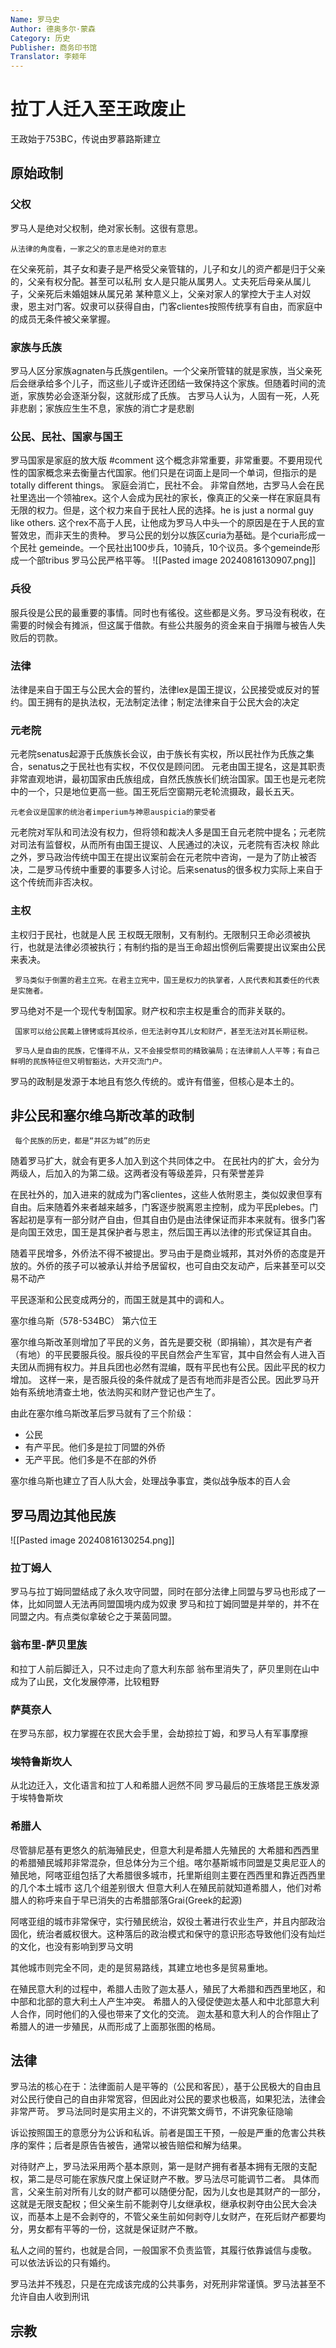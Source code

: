 ```yaml
---
Name: 罗马史
Author: 德奥多尔·蒙森
Category: 历史
Publisher: 商务印书馆
Translator: 李颊年
---
```

# 拉丁人迁入至王政废止
王政始于753BC，传说由罗慕路斯建立
## 原始政制
### 父权
罗马人是绝对父权制，绝对家长制。这很有意思。

	从法律的角度看，一家之父的意志是绝对的意志

在父亲死前，其子女和妻子是严格受父亲管辖的，儿子和女儿的资产都是归于父亲的，父亲有权分配。甚至可以私刑
女人是只能从属男人。丈夫死后母亲从属儿子，父亲死后未婚姐妹从属兄弟
某种意义上，父亲对家人的掌控大于主人对奴隶，恩主对门客。奴隶可以获得自由，门客clientes按照传统享有自由，而家庭中的成员无条件被父亲掌握。
### 家族与氏族
罗马人区分家族agnaten与氏族gentilen。一个父亲所管辖的就是家族，当父亲死后会继承给多个儿子，而这些儿子或许还团结一致保持这个家族。但随着时间的流逝，家族势必会逐渐分裂，这就形成了氏族。
古罗马人认为，人固有一死，人死非悲剧；家族应生生不息，家族的消亡才是悲剧
### 公民、民社、国家与国王
罗马国家是家庭的放大版
#comment 这个概念非常重要，非常重要。不要用现代性的国家概念来去衡量古代国家。他们只是在词面上是同一个单词，但指示的是totally different things。
家庭会消亡，民社不会。
非常自然地，古罗马人会在民社里选出一个领袖rex。这个人会成为民社的家长，像真正的父亲一样在家庭具有无限的权力。但是，这个权力来自于民社人民的选择。he is just a normal guy like others. 这个rex不高于人民，让他成为罗马人中头一个的原因是在于人民的宣誓效忠，而非天生的贵种。
罗马公民的划分以族区curia为基础。是个curia形成一个民社 gemeinde。一个民社出100步兵，10骑兵，10个议员。多个gemeinde形成一个部tribus
罗马公民严格平等。
![[Pasted image 20240816130907.png]]
### 兵役
服兵役是公民的最重要的事情。同时也有徭役。这些都是义务。罗马没有税收，在需要的时候会有摊派，但这属于借款。有些公共服务的资金来自于捐赠与被告人失败后的罚款。
### 法律
法律是来自于国王与公民大会的誓约，法律lex是国王提议，公民接受或反对的誓约。国王拥有的是执法权，无法制定法律；制定法律来自于公民大会的决定
### 元老院
元老院senatus起源于氏族族长会议，由于族长有实权，所以民社作为氏族之集合，senatus之于民社也有实权，不仅仅是顾问团。
元老由国王提名，这是其职责
非常直观地讲，最初国家由氏族组成，自然氏族族长们统治国家。国王也是元老院中的一个，只是地位更高一些。国王死后空窗期元老轮流摄政，最长五天。

	元老会议是国家的统治者imperium与神恩auspicia的蒙受者

元老院对军队和司法没有权力，但将领和裁决人多是国王自元老院中提名；元老院对司法有监督权，从而所有由国王提议、人民通过的决议，元老院有否决权
除此之外，罗马政治传统中国王在提出议案前会在元老院中咨询，一是为了防止被否决，二是罗马传统中重要的事要多人讨论。后来senatus的很多权力实际上来自于这个传统而非否决权。

### 主权
主权归于民社，也就是人民
王权既无限制，又有制约。无限制只王命必须被执行，也就是法律必须被执行；有制约指的是当王命超出惯例后需要提出议案由公民来表决。

	 罗马类似于倒置的君主立宪。在君主立宪中，国王是权力的执掌者，人民代表和其委任的代表是实施者。

罗马绝对不是一个现代专制国家。财产权和宗主权是重合的而非关联的。

	 国家可以给公民戴上镣铐或将其绞杀，但无法剥夺其儿女和财产，甚至无法对其长期征税。

	 罗马人是自由的民族，它懂得不从，又不会接受祭司的精致骗局；在法律前人人平等；有自己鲜明的民族特征但又明智豁达，大开交流门户。

罗马的政制是发源于本地且有悠久传统的。或许有借鉴，但核心是本土的。

## 非公民和塞尔维乌斯改革的政制

	 每个民族的历史，都是“并区为城”的历史
随着罗马扩大，就会有更多人加入到这个共同体之中。
在民社内的扩大，会分为两级人，后加入的为第二级。这两者没有等级差异，只有荣誉差异

在民社外的，加入进来的就成为门客clientes，这些人依附恩主，类似奴隶但享有自由。后来随着外来者越来越多，门客逐步脱离恩主控制，成为平民plebes。门客起初是享有一部分财产自由，但其自由仍是由法律保证而非本来就有。很多门客是向国王效忠，国王是其保护者与恩主，然后国王再以法律的形式保证其自由。

随着平民增多，外侨法不得不被提出。罗马由于是商业城邦，其对外侨的态度是开放的。外侨的孩子可以被承认并给予居留权，也可自由交友动产，后来甚至可以交易不动产

平民逐渐和公民变成两分的，而国王就是其中的调和人。

塞尔维乌斯（578-534BC） 第六位王

塞尔维乌斯改革则增加了平民的义务，首先是要交税（即捐输），其次是有产者（有地）的平民要服兵役。服兵役的平民自然会产生军官，其中自然会有人进入百夫团从而拥有权力。并且兵团也必然有混编，既有平民也有公民。因此平民的权力增加。
这样一来，是否服兵役的条件就成了是否有地而非是否公民。因此罗马开始有系统地清查土地，依法购买和财产登记也产生了。

由此在塞尔维乌斯改革后罗马就有了三个阶级：
- 公民
- 有产平民。他们多是拉丁同盟的外侨
- 无产平民。他们多是不在部的外侨

塞尔维乌斯也建立了百人队大会，处理战争事宜，类似战争版本的百人会
## 罗马周边其他民族
![[Pasted image 20240816130254.png]]
### 拉丁姆人
罗马与拉丁姆同盟结成了永久攻守同盟，同时在部分法律上同盟与罗马也形成了一体，比如同盟人无法再同盟国境内成为奴隶
罗马和拉丁姆同盟是并举的，并不在同盟之内。有点类似拿破仑之于莱茵同盟。
### 翁布里-萨贝里族
和拉丁人前后脚迁入，只不过走向了意大利东部 
翁布里消失了，萨贝里则在山中成为了山民，文化发展停滞，比较粗野
### 萨莫奈人
在罗马东部，权力掌握在农民大会手里，会劫掠拉丁姆，和罗马人有军事摩擦
### 埃特鲁斯坎人
从北边迁入，文化语言和拉丁人和希腊人迥然不同
罗马最后的王族塔昆王族发源于埃特鲁斯坎
### 希腊人
尽管腓尼基有更悠久的航海殖民史，但意大利是希腊人先殖民的
大希腊和西西里的希腊殖民城邦非常混杂，但总体分为三个组。喀尔基斯城市同盟是艾奥尼亚人的殖民地，阿喀亚组包括了大希腊很多城市，托里斯组则主要在西西里和靠近西西里的几个本土城市
这几个组差别很大
但意大利人在殖民前就知道希腊人，他们对希腊人的称呼来自于早已消失的古希腊部落Grai(Greek的起源)

阿喀亚组的城市非常保守，实行殖民统治，奴役土著进行农业生产，并且内部政治固化，统治者威权很大。这种落后的政治模式和保守的意识形态导致他们没有灿烂的文化，也没有影响到罗马文明

其他城市则完全不同，走的是贸易路线，其建立地也多是贸易重地。

在殖民意大利的过程中，希腊人击败了迦太基人，殖民了大希腊和西西里地区，和中部和北部的意大利土人产生冲突。
希腊人的入侵促使迦太基人和中北部意大利人合作，同时他们的入侵也带来了文化的交流。
迦太基和意大利人的合作阻止了希腊人的进一步殖民，从而形成了上面那张图的格局。

## 法律
罗马法的核心在于：法律面前人是平等的（公民和客民），基于公民极大的自由且对公民行使自己的自由非常宽容，但因此对公民的要求也极高，如果犯法，法律会非常严苛。
罗马法同时是实用主义的，不讲究繁文缛节，不讲究象征隐喻

诉讼按照国王的意愿分为公诉和私诉。前者是国王干预，一般是严重的危害公共秩序的案件；后者是原告告被告，通常以被告赔偿和解为结果。

对待财产上，罗马法采用两个基本原则，第一是财产拥有者基本拥有无限的支配权，第二是尽可能在家族尺度上保证财产不散。罗马法尽可能调节二者。
具体而言，父亲生前对所有儿女的财产都可以随便分配，因为儿女也是其财产的一部分，这就是无限支配权；但父亲生前不能剥夺儿女继承权，继承权剥夺由公民大会决议，而基本上是不会剥夺的，不管父亲生前如何剥夺儿女财产，在死后财产都要均分，男女都有平等的一份，这就是保证财产不散。

私人之间的誓约，也就是合同，一般国家不负责监管，其履行依靠诚信与虔敬。 可以依法诉讼的只有婚约。

罗马法并不残忍，只是在完成该完成的公共事务，对死刑非常谨慎。罗马法甚至不允许自由人收到刑讯

## 宗教
